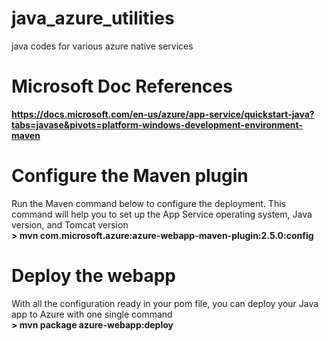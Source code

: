 # java_azure_utilities
java codes for various azure native services <br>

# Microsoft Doc References
<b>https://docs.microsoft.com/en-us/azure/app-service/quickstart-java?tabs=javase&pivots=platform-windows-development-environment-maven </b>


# Configure the Maven plugin
Run the Maven command below to configure the deployment. This command will help you to set up the App Service operating system, Java version, and Tomcat version <br>
<b>> mvn com.microsoft.azure:azure-webapp-maven-plugin:2.5.0:config</b>

# Deploy the webapp
With all the configuration ready in your pom file, you can deploy your Java app to Azure with one single command<br>
<b>> mvn package azure-webapp:deploy</b>
